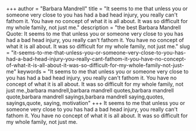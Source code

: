 +++
author = "Barbara Mandrell"
title = "It seems to me that unless you or someone very close to you has had a bad head injury, you really can't fathom it. You have no concept of what it is all about. It was so difficult for my whole family, not just me."
description = "the best Barbara Mandrell Quote: It seems to me that unless you or someone very close to you has had a bad head injury, you really can't fathom it. You have no concept of what it is all about. It was so difficult for my whole family, not just me."
slug = "it-seems-to-me-that-unless-you-or-someone-very-close-to-you-has-had-a-bad-head-injury-you-really-cant-fathom-it-you-have-no-concept-of-what-it-is-all-about-it-was-so-difficult-for-my-whole-family-not-just-me"
keywords = "It seems to me that unless you or someone very close to you has had a bad head injury, you really can't fathom it. You have no concept of what it is all about. It was so difficult for my whole family, not just me.,barbara mandrell,barbara mandrell quotes,barbara mandrell quote,barbara mandrell sayings,barbara mandrell saying,quotes, sayings,quote, saying, motivation"
+++
It seems to me that unless you or someone very close to you has had a bad head injury, you really can't fathom it. You have no concept of what it is all about. It was so difficult for my whole family, not just me.
